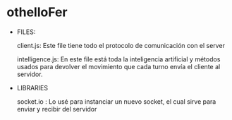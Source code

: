 # othelloFer
* FILES:

     client.js: Este file tiene todo el protocolo de comunicación con el server
     
     intelligence.js: En este file está toda la inteligencia artificial y métodos usados
     para devolver el movimiento que cada turno envía el cliente al servidor.

* LIBRARIES

    socket.io : Lo usé para instanciar un nuevo socket, el cual sirve para enviar y recibir del servidor
